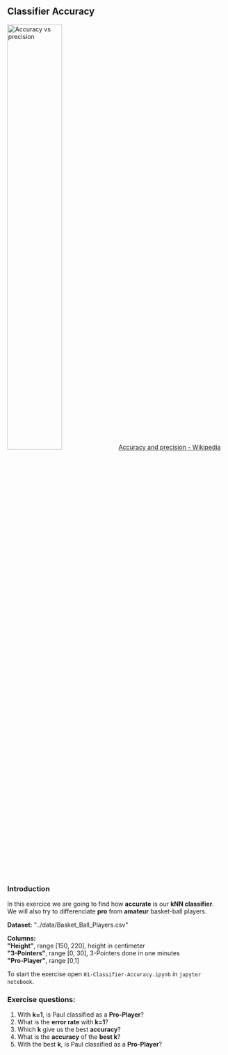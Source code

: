 ## Classifier Accuracy

<img src="https://i.ibb.co/PjwJZD9/Screen-Shot-2019-09-28-at-15-19-47.png" alt="Accuracy vs precision" border="0" width="50%">
<a href="https://en.wikipedia.org/wiki/Accuracy_and_precision">Accuracy and precision - Wikipedia</a>

### Introduction

In this exercice we are going to find how **accurate** is our **kNN classifier**.<br>
We will also try to differenciate **pro** from **amateur** basket-ball players.

**Dataset:** "../data/Basket_Ball_Players.csv"<br>

**Columns:** <br>
**"Height"**, range [150, 220], height in centimeter <br>
**"3-Pointers"**, range [0, 30], 3-Pointers done in one minutes <br>
**"Pro-Player"**, range [0,1] <br>

To start the exercise open `01-Classifier-Accuracy.ipynb` in `jupyter notebook`.

### Exercise questions:

1. With **k=1**, is Paul classified as a **Pro-Player**?
2. What is the **error rate** with **k=1**?
2. Which **k** give us the best **accuracy**?
2. What is the **accuracy** of the **best k**?
3. With the best **k**, is Paul classified as a **Pro-Player**?